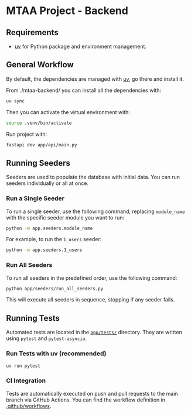 # MTAA Project - Backend

## Requirements
- [uv](https://docs.astral.sh/uv/) for Python package and environment management.


## General Workflow
By default, the dependencies are managed with [uv](https://docs.astral.sh/uv/), go there and install it.

From ./mtaa-backend/ you can install all the dependencies with:

```bash
uv sync
```
Then you can activate the virtual environment with:

```bash
source .venv/bin/activate
```
Run project with:

```bash
fastapi dev app/api/main.py
```


## Running Seeders

Seeders are used to populate the database with initial data. You can run seeders individually or all at once.

### Run a Single Seeder

To run a single seeder, use the following command, replacing `module_name` with the specific seeder module you want to run:

```bash
python -m app.seeders.module_name
```

For example, to run the `1_users` seeder:

```bash
python -m app.seeders.1_users
```

### Run All Seeders

To run all seeders in the predefined order, use the following command:

```bash
python app/seeders/run_all_seeders.py
```

This will execute all seeders in sequence, stopping if any seeder fails.


## Running Tests

Automated tests are located in the [`app/tests/`](./app/tests) directory. They are written using `pytest` and `pytest-asyncio`.

### Run Tests with uv (recommended)

```bash
uv run pytest
```

### CI Integration
Tests are automatically executed on push and pull requests to the main branch via GitHub Actions.
You can find the workflow definition in [.github/workflows](.github/workflows/pytest.yml).
